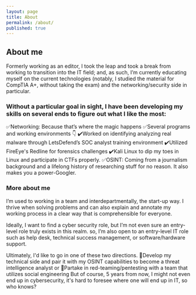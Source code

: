 ```yaml
---
layout: page
title: About
permalink: /about/
published: true
---
```

## About me

Formerly working as an editor, I took the leap and took a break from working to transition into the IT field; and, as such, I’m currently educating myself on the current technologies (notably, I studied the material for CompTIA A+, without taking the exam) and the networking/security side in particular.

### Without a particular goal in sight, I have been developing my skills on several ends to figure out what I like the most:
✅Networking: Because that’s where the magic happens
✅Several programs and working environments 👇
 ✔️Worked on identifying analyzing real malware through LetsDefend’s SOC analyst training environment
 ✔️Utilized FireEye's Redline for forensics challenges
 ✔️Kali Linux to dip my toes in Linux and participate in CTFs properly.
✅OSINT: Coming from a journalism background and a lifelong history of researching stuff for no reason. It also makes you a power-Googler.


### More about me
I’m used to working in a team and interdepartmentally, the start-up way. I thrive when solving problems and can also explain and annotate my working process in a clear way that is comprehensible for everyone.

Ideally, I want to find a cyber security role, but I’m not even sure an entry-level role truly exists in this realm. so, I’m also open to an entry-level IT role such as help desk, technical success management, or software/hardware support. 

Ultimately, I'd like to go in one of these two directions. 
🎨Develop my technical side and pair it with my OSINT capabilities to become a threat intelligence analyst 
or
🎨Partake in red-teaming/pentesting with a team that utilizes social engineering
But of course, 5 years from now, I might not even end up in cybersecurity, it's hard to foresee where one will end up in IT, so who knows?